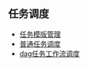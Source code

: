 任务调度
----

- [任务模版管理](/docs/guide/scheduler/task_template.html)
- [普通任务调度](/docs/guide/scheduler/task_scheduler.html)
- [dag任务工作流调度](/docs/guide/scheduler/dag_scheduler.html)
